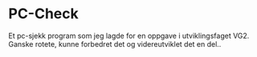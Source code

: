 # PC-Check
Et pc-sjekk program som jeg lagde for en oppgave i utviklingsfaget VG2. Ganske rotete, kunne forbedret det og videreutviklet det en del..
